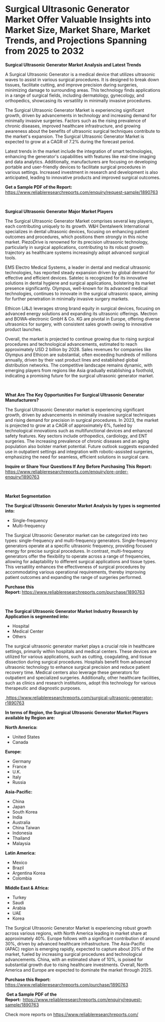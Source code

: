 <p><h1>Surgical Ultrasonic Generator Market Offer Valuable Insights into Market Size, Market Share, Market Trends, and Projections Spanning from 2025 to 2032</h1></p><p><strong>Surgical Ultrasonic Generator Market Analysis and Latest Trends</strong></p>
<p><p>A Surgical Ultrasonic Generator is a medical device that utilizes ultrasonic waves to assist in various surgical procedures. It is designed to break down tissues, facilitate cutting, and improve precision during surgeries, minimizing damage to surrounding areas. This technology finds applications in a range of surgical fields, including dermatology, gynecology, and orthopedics, showcasing its versatility in minimally invasive procedures.</p><p>The Surgical Ultrasonic Generator Market is experiencing significant growth, driven by advancements in technology and increasing demand for minimally invasive surgeries. Factors such as the rising prevalence of chronic diseases, improved healthcare infrastructure, and growing awareness about the benefits of ultrasonic surgical techniques contribute to the market's expansion. The Surgical Ultrasonic Generator Market is expected to grow at a CAGR of 7.2% during the forecast period.</p><p>Latest trends in the market include the integration of smart technologies, enhancing the generator's capabilities with features like real-time imaging and data analytics. Additionally, manufacturers are focusing on developing portable and user-friendly devices to facilitate surgical procedures in various settings. Increased investment in research and development is also anticipated, leading to innovative products and improved surgical outcomes.</p></p>
<p><strong>Get a Sample PDF of the Report:&nbsp;</strong> <a href="https://www.reliableresearchreports.com/enquiry/request-sample/1890763?utm_campaign=3297&utm_medium=2&utm_source=Github&utm_content=ia&utm_term=05032025&utm_id=surgical-ultrasonic-generator">https://www.reliableresearchreports.com/enquiry/request-sample/1890763</a></p>
<p>&nbsp;</p>
<p><strong>Surgical Ultrasonic Generator Major Market Players</strong></p>
<p><p>The Surgical Ultrasonic Generator Market comprises several key players, each contributing uniquely to its growth. W&H Dentalwerk International specializes in dental ultrasonic devices, focusing on enhancing patient outcomes and procedures, which positions them strongly in this niche market. PiezoDrive is renowned for its precision ultrasonic technology, particularly in surgical applications, contributing to its robust growth trajectory as healthcare systems increasingly adopt advanced surgical tools.</p><p>EMS Electro Medical Systems, a leader in dental and medical ultrasonic technologies, has reported steady expansion driven by global demand for effective and efficient devices. Satelec is recognized for its innovative solutions in dental hygiene and surgical applications, bolstering its market presence significantly. Olympus, well-known for its advanced medical technologies, continues to innovate in the surgical ultrasonic space, aiming for further penetration in minimally invasive surgery markets.</p><p>Ethicon (J&J) leverages strong brand equity in surgical devices, focusing on advanced energy solutions and expanding its ultrasonic offerings. Mectron and BOWA-electronic GmbH & Co. KG are pivotal in Europe, offering diverse ultrasonics for surgery, with consistent sales growth owing to innovative product launches.</p><p>Overall, the market is projected to continue growing due to rising surgical procedures and technological advancements, estimated to reach approximately USD 2 billion by 2028. Sales revenues for companies like Olympus and Ethicon are substantial, often exceeding hundreds of millions annually, driven by their vast product lines and established global distribution networks. The competitive landscape remains dynamic, with emerging players from regions like Asia gradually establishing a foothold, indicating a promising future for the surgical ultrasonic generator market.</p></p>
<p>&nbsp;</p>
<p><strong>What Are The Key Opportunities For Surgical Ultrasonic Generator Manufacturers?</strong></p>
<p><p>The Surgical Ultrasonic Generator market is experiencing significant growth, driven by advancements in minimally invasive surgical techniques and rising demand for precision in surgical procedures. In 2023, the market is projected to grow at a CAGR of approximately 6%, fueled by technological innovations such as multifunctional devices and enhanced safety features. Key sectors include orthopedics, cardiology, and ENT surgeries. The increasing prevalence of chronic diseases and an aging population also bolster market potential. Future outlook suggests expanded use in outpatient settings and integration with robotic-assisted surgeries, emphasizing the need for seamless, efficient solutions in surgical care.</p></p>
<p><strong>Inquire or Share Your Questions If Any Before Purchasing This Report:</strong> <a href="https://www.reliableresearchreports.com/enquiry/pre-order-enquiry/1890763?utm_campaign=3297&utm_medium=2&utm_source=Github&utm_content=ia&utm_term=05032025&utm_id=surgical-ultrasonic-generator">https://www.reliableresearchreports.com/enquiry/pre-order-enquiry/1890763</a></p>
<p>&nbsp;</p>
<p><strong>Market Segmentation</strong></p>
<p><strong>The Surgical Ultrasonic Generator Market Analysis by types is segmented into:</strong></p>
<p><ul><li>Single-frequency</li><li>Multi-frequency</li></ul></p>
<p><p>The Surgical Ultrasonic Generator market can be categorized into two types: single-frequency and multi-frequency generators. Single-frequency generators operate at a specific ultrasonic frequency, providing focused energy for precise surgical procedures. In contrast, multi-frequency generators offer the flexibility to operate across a range of frequencies, allowing for adaptability to different surgical applications and tissue types. This versatility enhances the effectiveness of surgical procedures by accommodating various operational requirements, thereby improving patient outcomes and expanding the range of surgeries performed.</p></p>
<p><strong>Purchase this Report:&nbsp;</strong><a href="https://www.reliableresearchreports.com/purchase/1890763?utm_campaign=3297&utm_medium=2&utm_source=Github&utm_content=ia&utm_term=05032025&utm_id=surgical-ultrasonic-generator">https://www.reliableresearchreports.com/purchase/1890763</a></p>
<p>&nbsp;</p>
<p><strong>The Surgical Ultrasonic Generator Market Industry Research by Application is segmented into:</strong></p>
<p><ul><li>Hospital</li><li>Medical Center</li><li>Others</li></ul></p>
<p><p>The surgical ultrasonic generator market plays a crucial role in healthcare settings, primarily within hospitals and medical centers. These devices are utilized for various applications, such as cutting, coagulating, and tissue dissection during surgical procedures. Hospitals benefit from advanced ultrasonic technology to enhance surgical precision and reduce patient recovery time. Medical centers also leverage these generators for outpatient and specialized surgeries. Additionally, other healthcare facilities, such as clinics and research institutions, adopt this technology for various therapeutic and diagnostic purposes.</p></p>
<p><a href="https://www.reliableresearchreports.com/surgical-ultrasonic-generator-r1890763?utm_campaign=3297&utm_medium=2&utm_source=Github&utm_content=ia&utm_term=05032025&utm_id=surgical-ultrasonic-generator">&nbsp;https://www.reliableresearchreports.com/surgical-ultrasonic-generator-r1890763</a></p>
<p><strong>In terms of Region, the Surgical Ultrasonic Generator Market Players available by Region are:</strong></p>
<p>
    <p> <strong> North America: </strong>
        <ul>
            <li>United States</li>
            <li>Canada</li>
        </ul>
        </p> 
    <p> <strong> Europe: </strong>
        <ul>
            <li>Germany</li>
            <li>France</li>
            <li>U.K.</li>
            <li>Italy</li>
            <li>Russia</li>
        </ul>
        </p> 
    <p> <strong> Asia-Pacific: </strong>
        <ul>
            <li>China</li>
            <li>Japan</li>
            <li>South Korea</li>
            <li>India</li>
            <li>Australia</li>
            <li>China Taiwan</li>
            <li>Indonesia</li>
            <li>Thailand</li>
            <li>Malaysia</li>
        </ul>
        </p> 
    <p> <strong> Latin America: </strong>
        <ul>
            <li>Mexico</li>
            <li>Brazil</li>
            <li>Argentina Korea</li>
            <li>Colombia</li>
        </ul>
        </p> 
    <p> <strong> Middle East & Africa: </strong>
        <ul>
            <li>Turkey</li>
            <li>Saudi</li>
            <li>Arabia</li>
            <li>UAE</li>
            <li>Korea</li>
        </ul>
    </p>
    </p>
<p><p>The Surgical Ultrasonic Generator Market is experiencing robust growth across various regions, with North America leading in market share at approximately 40%. Europe follows with a significant contribution of around 30%, driven by advanced healthcare infrastructure. The Asia-Pacific (APAC) region is emerging rapidly, expected to capture about 20% of the market, fueled by increasing surgical procedures and technological advancements. China, with an estimated share of 10%, is poised for substantial growth due to rising healthcare investments. Overall, North America and Europe are expected to dominate the market through 2025.</p></p>
<p><strong>Purchase this Report: </strong><a href="https://www.reliableresearchreports.com/purchase/1890763?utm_campaign=3297&utm_medium=2&utm_source=Github&utm_content=ia&utm_term=05032025&utm_id=surgical-ultrasonic-generator">https://www.reliableresearchreports.com/purchase/1890763</a></p>
<p>&nbsp;<strong>Get a Sample PDF of the Report:&nbsp;&nbsp;</strong><a href="https://www.reliableresearchreports.com/enquiry/request-sample/1890763?utm_campaign=3297&utm_medium=2&utm_source=Github&utm_content=ia&utm_term=05032025&utm_id=surgical-ultrasonic-generator">https://www.reliableresearchreports.com/enquiry/request-sample/1890763</a></p>
<p><strong></strong></p>
<p>Check more reports on <a href="https://www.reliableresearchreports.com/?utm_campaign=3297&utm_medium=2&utm_source=Github&utm_content=ia&utm_term=05032025&utm_id=surgical-ultrasonic-generator">https://www.reliableresearchreports.com/</a></p>